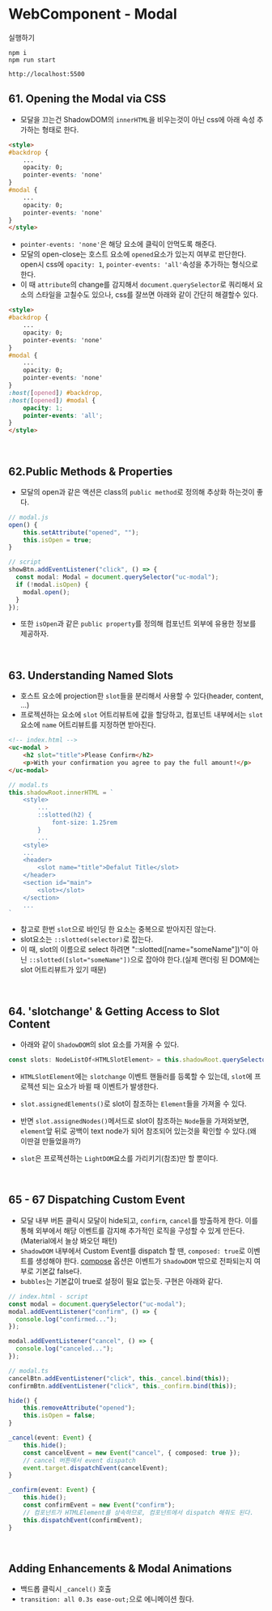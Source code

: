 # WebComponent - Modal 
실행하기
```
npm i
npm run start

http://localhost:5500
```


## 61. Opening the Modal via CSS
- 모달을 끄는건 ShadowDOM의 `innerHTML`을 비우는것이 아닌 css에 아래 속성 추가하는 형태로 한다.
```html
<style>
#backdrop {
    ...
    opacity: 0;
    pointer-events: 'none'
}
#modal {
    ...
    opacity: 0;
    pointer-events: 'none'
}
</style>
```
- `pointer-events: 'none'`은 해당 요소에 클릭이 안먹도록 해준다.
- 모달의 open-close는 호스트 요소에 `opened`요소가 있는지 여부로 판단한다. open시 css에 `opacity: 1`, `pointer-events: 'all'`속성을 추가하는 형식으로 한다.
- 이 때 `attribute`의 change를 감지해서 `document.querySelector`로 쿼리해서 요소의 스타일을 고칠수도 있으나, css를 잘쓰면 아래와 같이 간단히 해결할수 있다.
```html
<style>
#backdrop {
    ...
    opacity: 0;
    pointer-events: 'none'
}
#modal {
    ...
    opacity: 0;
    pointer-events: 'none'
}
:host([opened]) #backdrop,
:host([opened]) #modal {
    opacity: 1;
    pointer-events: 'all';
}
</style>
```

<br>

## 62.Public Methods & Properties
- 모달의 open과 같은 액션은 class의 `public method`로 정의해 추상화 하는것이 좋다.
```ts
// modal.js
open() {
    this.setAttribute("opened", "");
    this.isOpen = true;
}

// script
showBtn.addEventListener("click", () => {
  const modal: Modal = document.querySelector("uc-modal");
  if (!modal.isOpen) {
    modal.open();
  }
});
```
- 또한 `isOpen`과 같은 `public property`를 정의해 컴포넌트 외부에 유용한 정보를 제공하자.

<br>

## 63. Understanding Named Slots
- 호스트 요소에 projection한 `slot`들을 분리해서 사용할 수 있다(header, content, ...)
- 프로젝션하는 요소에 `slot` 어트리뷰트에 값을 할당하고, 컴포넌트 내부에서는 `slot`요소에 `name` 어트리뷰트를 지정하면 받아진다.

```HTML
<!-- index.html -->
<uc-modal >
    <h2 slot="title">Please Confirm</h2>
    <p>With your confirmation you agree to pay the full amount!</p>
</uc-modal>
```

```ts
// modal.ts
this.shadowRoot.innerHTML = `
    <style>
        ...
        ::slotted(h2) {
            font-size: 1.25rem
        }
        ...
    <style>
    ...
    <header>
        <slot name="title">Defalut Title</slot>
    </header>
    <section id="main">
        <slot></slot>
    </section>
    ...
`
```
- 참고로 한번 `slot`으로 바인딩 한 요소는 중복으로 받아지진 않는다.
- slot요소는 `::slotted(selector)`로 잡는다. 
- 이 때, slot의 이름으로 select 하려면 "::slotted([name="someName"])"이 아닌 `::slotted([slot="someName"])`으로 잡아야 한다.(실제 랜더링 된 DOM에는 slot 어트리뷰트가 있기 때문)

<br>

## 64. 'slotchange' & Getting Access to Slot Content
- 아래와 같이 `ShadowDOM`의 slot 요소를 가져올 수 있다.
```ts
const slots: NodeListOf<HTMLSlotElement> = this.shadowRoot.querySelectorAll("slot");
```
- `HTMLSlotElement`에는 `slotchange` 이벤트 핸들러를 등록할 수 있는데, `slot`에 프로젝션 되는 요소가 바뀔 때 이벤트가 발생한다.
- `slot.assignedElements()`로 slot이 참조하는 `Element`들을 가져올 수 있다.
- 반면 `slot.assignedNodes()`메서드로 slot이 참조하는 `Node`들을 가져와보면, `element`앞 뒤로 공백이 text node가 되어 참조되어 있는것을 확인할 수 있다.(왜 이딴걸 만들었을까?)

- `slot`은 프로젝션하는 `LightDOM`요소를 가리키기(참조)만 할 뿐이다.

<br>


## 65 - 67 Dispatching Custom Event

- 모달 내부 버튼 클릭시 모달이 hide되고, `confirm`, `cancel`를 방출하게 한다. 이를 통해 외부에서 해당 이벤트를 감지해 추가적인 로직을 구성할 수 있게 만든다.(Material에서 늘상 봐오던 패턴)
- `ShadowDOM` 내부에서 Custom Event를 dispatch 할 땐, `composed: true`로 이벤트를 생성해야 한다. [compose](https://developer.mozilla.org/en-US/docs/Web/API/Event/composed) 옵션은 이벤트가 `ShadowDOM` 밖으로 전파되는지 여부로 기본값 false다.
- `bubbles`는 기본값이 true로 설정이 필요 없는듯. 구현은 아래와 같다.
```ts
// index.html - script
const modal = document.querySelector("uc-modal");
modal.addEventListener("confirm", () => {
  console.log("confirmed...");
});

modal.addEventListener("cancel", () => {
  console.log("canceled...");
});

// modal.ts
cancelBtn.addEventListener("click", this._cancel.bind(this));
confirmBtn.addEventListener("click", this._confirm.bind(this));

hide() {
    this.removeAttribute("opened");
    this.isOpen = false;
}

_cancel(event: Event) {
    this.hide();
    const cancelEvent = new Event("cancel", { composed: true });
    // cancel 버튼에서 event dispatch
    event.target.dispatchEvent(cancelEvent);
}

_confirm(event: Event) {
    this.hide();
    const confirmEvent = new Event("confirm");
    // 컴포넌트가 HTMLElement를 상속하므로, 컴포넌트에서 dispatch 해줘도 된다.
    this.dispatchEvent(confirmEvent);
}
```

<br>

## Adding Enhancements & Modal Animations
- 백드롭 클릭시 `_cancel()` 호출
- `transition: all 0.3s ease-out;`으로 에니메이션 줬다. 
